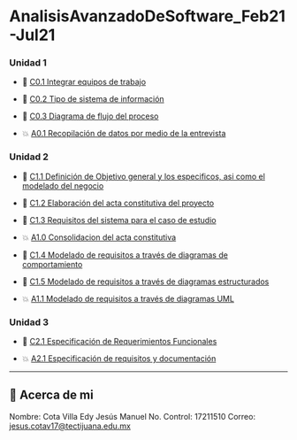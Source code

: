# AnalisisAvanzadoDeSoftware_Feb21-Jul21

### Unidad 1
- :book: [C0.1 Integrar equipos de trabajo](https://github.com/CotaVilla/AnalisisAvanzadoDeSoftware_Feb21-Jul21/blob/main/blog/C0.1_CotaVillaEdyJesusManuel.md)

- :book: [C0.2  Tipo de sistema de información](https://github.com/CotaVilla/AnalisisAvanzadoDeSoftware_Feb21-Jul21/blob/main/blog/C0.2_CotaVillaEdyJesusManuel.md)

- :book: [C0.3  Diagrama de flujo del proceso](https://github.com/CotaVilla/AnalisisAvanzadoDeSoftware_Feb21-Jul21/blob/main/blog/C0.3_CotaVillaEdyJesusManuel.md)

- :boom: [A0.1 Recopilación de datos por medio de la entrevista](https://github.com/CotaVilla/AnalisisAvanzadoDeSoftware_Feb21-Jul21/blob/main/blog/A0.1_Recopilaci%C3%B3n_de_datos_por_medio_de_la_entrevista_CotaVillaEdyJesusManuel.md)

### Unidad 2

- :book: [C1.1 Definición de Objetivo general y los especificos, asi como el modelado del negocio](https://github.com/CotaVilla/AnalisisAvanzadoDeSoftware_Feb21-Jul21/blob/main/blog/C1.1_Definicion-de-Objetivo-general-y-los-especificos,-asi-como-el-modelado-del-negocio_CotaVillaEdyJesusManuel.md)

- :book: [C1.2 Elaboración del acta constitutiva del proyecto](https://github.com/CotaVilla/AnalisisAvanzadoDeSoftware_Feb21-Jul21/blob/main/blog/C1.2_Elaboracion_del_acta_constitutiva_del_proyecto_CotaVillaEdyJesusManuel.md)

- :book: [C1.3 Requisitos del sistema para el caso de estudio](https://github.com/CotaVilla/AnalisisAvanzadoDeSoftware_Feb21-Jul21/blob/main/blog/C1.3_Requisitos_del_sistema_para_el_caso_de_estudio_CotaVillaEdyJesusManuel.md)

- :boom: [A1.0 Consolidacion del acta constitutiva](https://github.com/CotaVilla/AnalisisAvanzadoDeSoftware_Feb21-Jul21/blob/main/blog/A1.0_Consolidacion_del_acta_constitutiva_CotaVillaEdyJesusManuel.md)

- :book: [C1.4 Modelado de requisitos a través de diagramas de comportamiento](https://github.com/CotaVilla/AnalisisAvanzadoDeSoftware_Feb21-Jul21/blob/main/blog/C1.4_UML_Casos_de_uso_secuencia_clases_CotaVillaEdyJesusManuel.md)

- :book: [C1.5 Modelado de requisitos a través de diagramas estructurados](https://github.com/CotaVilla/AnalisisAvanzadoDeSoftware_Feb21-Jul21/blob/main/blog/C1.5_UML_Estado_componentes_distribucion_CotaVillaEdyJesusManuel.md)

- :boom: [A1.1  Modelado de requisitos a través de diagramas UML](https://github.com/CotaVilla/AnalisisAvanzadoDeSoftware_Feb21-Jul21/blob/main/blog/A1.1_ModeladoRequisitos_UML_CotaVillaEdyJesusManuel.md)


### Unidad 3

- :book: [C2.1 Especificación de Requerimientos Funcionales](https://github.com/CotaVilla/AnalisisAvanzadoDeSoftware_Feb21-Jul21/blob/main/blog/C2.1_EspecificacionRequerimientos_Funcionales_EdyJesusManuelCotaVilla.md)

- :boom: [A2.1 Especificación de requisitos y documentación](https://github.com/CotaVilla/AnalisisAvanzadoDeSoftware_Feb21-Jul21/blob/main/blog/A2.1_Especificacion_de_requisitos_y_documentacion_CotaVillaEdyJesusManuel.md)


---
## :turtle: Acerca de mi
Nombre: Cota Villa Edy Jesús Manuel
No. Control: 17211510
Correo: jesus.cotav17@tectijuana.edu.mx